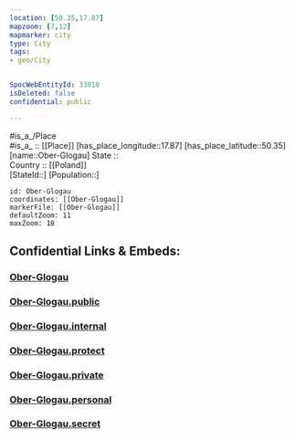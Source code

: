 ```yaml
---
location: [50.35,17.87] 
mapzoom: [7,12] 
mapmarker: city 
type: City
tags:
- geo/City


SpocWebEntityId: 33010
isDeleted: false
confidential: public

---
```

#is_a_/Place  
#is_a_ :: [[Place]] 
[has_place_longitude::17.87] 
[has_place_latitude::50.35] 
[name::Ober-Glogau] 
State ::  
Country :: [[Poland]]  
[StateId::] 
[Population::] 



```leaflet
id: Ober-Glogau
coordinates: [[Ober-Glogau]] 
markerFile: [[Ober-Glogau]] 
defaultZoom: 11 
maxZoom: 18
```


## Confidential Links & Embeds: 

### [Ober-Glogau](/_Standards/Earth/Continent/Europe/Europe~East/Poland/Provinces~Poland/Opole/City/Ober-Glogau.md) 

### [Ober-Glogau.public](/_public/Earth/Continent/Europe/Europe~East/Poland/Provinces~Poland/Opole/City/Ober-Glogau.public.md) 

### [Ober-Glogau.internal](/_internal/Earth/Continent/Europe/Europe~East/Poland/Provinces~Poland/Opole/City/Ober-Glogau.internal.md) 

### [Ober-Glogau.protect](/_protect/Earth/Continent/Europe/Europe~East/Poland/Provinces~Poland/Opole/City/Ober-Glogau.protect.md) 

### [Ober-Glogau.private](/_private/Earth/Continent/Europe/Europe~East/Poland/Provinces~Poland/Opole/City/Ober-Glogau.private.md) 

### [Ober-Glogau.personal](/_personal/Earth/Continent/Europe/Europe~East/Poland/Provinces~Poland/Opole/City/Ober-Glogau.personal.md) 

### [Ober-Glogau.secret](/_secret/Earth/Continent/Europe/Europe~East/Poland/Provinces~Poland/Opole/City/Ober-Glogau.secret.md)

